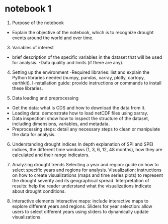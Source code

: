 # notebook 1

1. Purpose of the notebook
- Explain the objective of the notebook, which is to recognize drought events around the world and over time.


3. Variables of interest
- brief description of the specific variables in the dataset that will be used for analysis.
-Data quality and limits (if there are any).

4. Setting up the environment
-Required libraries: list and explain the Python libraries needed (numpy, pandas, xarray, plotly, cartopy, earthkit).
I-nstallation guide: provide instructions or commands to install these libraries.

5. Data loading and preprocessing
- Get the data: what is CDS and how to download the data from it.
- Loading data: demonstrate how to load netCDF files using xarray.
- Data inspection: show how to inspect the structure of the dataset, including dimensions, variables, and metadata.
- Preprocessing steps: detail any necessary steps to clean or manipulate the data for analysis.

6. Understanding drought indices
In depth explanation of SPI and SPEI indices, the different time windows (1, 3, 6, 12, 48 months), how they are calculated and their range indicators.

7. Analyzing drought trends
Selecting a year and region: guide on how to select specific years and regions for analysis.
Visualization: instructions on how to create visualizations (maps and time series plots) to represent the drought severity and its geographical spread.
Interpretation of results: help the reader understand what the visualizations indicate about drought conditions.

8. Interactive elements
Interactive maps: include interactive maps to explore different years and regions.
Sliders for year selection: allow users to select different years using sliders to dynamically update visualizations.

